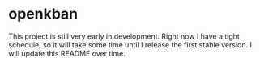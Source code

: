 # openkban
This project is still very early in development. Right now I have a tight schedule, so it will take some time until I release the first stable version.
I will update this README over time.
